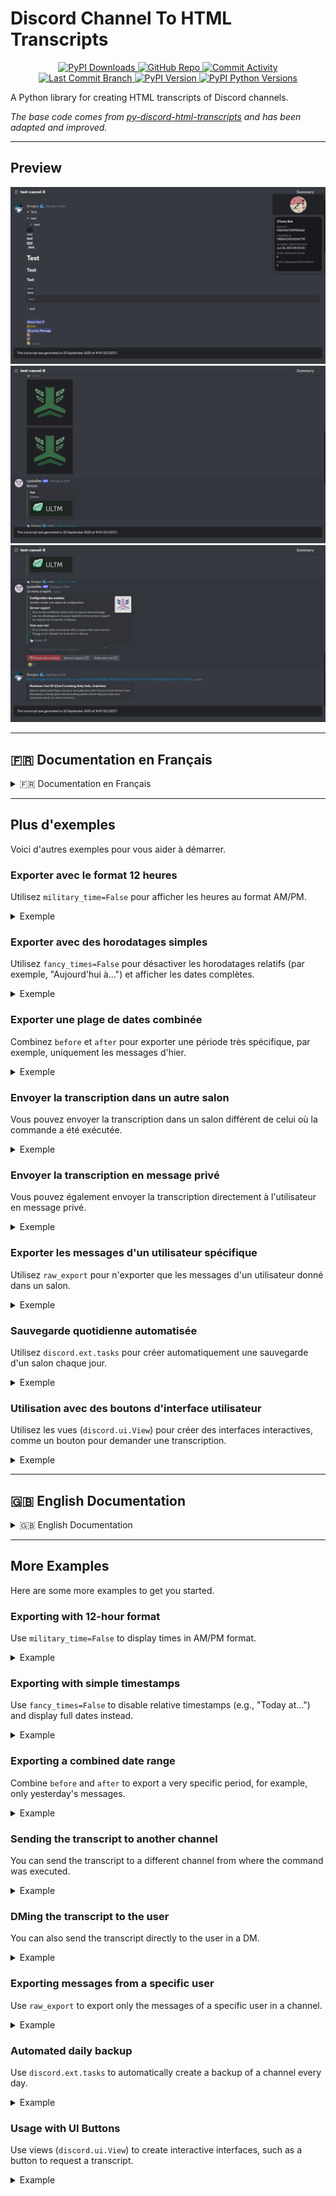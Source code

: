 # Discord Channel To HTML Transcripts

<div align="center">
    <p>
        <a href="https://pypi.org/project/DiscordTranscript/">
            <img src="https://img.shields.io/pypi/dm/DiscordTranscript" alt="PyPI Downloads">
        </a>
        <a href="https://github.com/Xougui/DiscordTranscript/">
            <img src="https://img.shields.io/badge/GitHub-DiscordTranscript-green.svg?logo=github" alt="GitHub Repo">
        </a>
        <a href="https://github.com/Xougui/DiscordTranscript/">
            <img src="https://img.shields.io/github/commit-activity/t/Xougui/DiscordTranscript?logo=github" alt="Commit Activity">
        </a>
        <a href="https://github.com/Xougui/DiscordTranscript/">
            <img src="https://img.shields.io/github/last-commit/Xougui/DiscordTranscript/main?logo=github" alt="Last Commit Branch">
        </a>
        <a href="https://pypi.org/project/DiscordTranscript/">
            <img src="https://img.shields.io/pypi/v/DiscordTranscript.svg?logo=pypi&logoColor=ffffff" alt="PyPI Version">
        </a>
        <a href="https://pypi.org/search/?q=&o=&c=Programming+Language+%3A%3A+Python+%3A%3A+3.6&c=Programming+Language+%3A%3A+Python+%3A%3A+3.7&c=Programming+Language+%3A%3A+Python+%3A%3A+3.8&c=Programming+Language+%3A%3A+Python+%3A%3A+3.9&c=Programming+Language+%3A%3A+Python+%3A%3A+3.10&c=Programming+Language+%3A%3A+Python+%3A%3A+3.11&c=Programming+Language+%3A%3A+Python+%3A%3A+3.12&c=Programming+Language+%3A%3A+Python+%3A%3A+3.13">
            <img src="https://img.shields.io/pypi/pyversions/DiscordTranscript.svg?logo=python&logoColor=ffffff" alt="PyPI Python Versions">
        </a>
    </p>
</div>

A Python library for creating HTML transcripts of Discord channels.

*The base code comes from [py-discord-html-transcripts](https://github.com/FroostySnoowman/py-discord-html-transcripts) and has been adapted and improved.*

---

## Preview

![Preview 1](screenshots/1.png)
![Preview 2](screenshots/2.png)
![Preview 3](screenshots/3.png)

---

## 🇫🇷 Documentation en Français


<details>
<summary>🇫🇷 Documentation en Français</summary>

## Table des matières

- [Prérequis](#prérequis)
- [Installation](#installation)
- [Utilisation](#utilisation)
  - [Utilisation de base](#utilisation-de-base)
  - [Utilisation personnalisable](#utilisation-personnalisable)
  - [Utilisation brute (raw)](#utilisation-brute-raw)
- [Exemples avancés](#exemples-avancés)
  - [Sauvegarder les pièces jointes localement](#sauvegarder-les-pièces-jointes-localement)
  - [Exporter un intervalle de dates spécifique](#exporter-un-intervalle-de-dates-spécifique)
  - [Utilisation dans un Cog](#utilisation-dans-un-cog)
  - [Utilisation avec les commandes d'application](#utilisation-avec-les-commandes-dapplication)
  - [Gestion des erreurs](#gestion-des-erreurs)
- [Plus d'exemples](#plus-dexemples)
  - [Exporter avec le format 12 heures](#exporter-avec-le-format-12-heures)
  - [Exporter avec des horodatages simples](#exporter-avec-des-horodatages-simples)
  - [Exporter une plage de dates combinée](#exporter-une-plage-de-dates-combinée)
  - [Envoyer la transcription dans un autre salon](#envoyer-la-transcription-dans-un-autre-salon)
  - [Envoyer la transcription en message privé](#envoyer-la-transcription-en-message-privé)
  - [Exporter les messages d'un utilisateur spécifique](#exporter-les-messages-dun-utilisateur-spécifique)
  - [Sauvegarde quotidienne automatisée](#sauvegarde-quotidienne-automatisée)
  - [Utilisation avec des boutons d'interface utilisateur](#utilisation-avec-des-boutons-dinterface-utilisateur)

---

## <a id="prérequis"></a>Prérequis

- `discord.py` v2.4.0 ou plus récent

---

## <a id="installation"></a>Installation

Pour installer la librairie, exécutez la commande suivante :

```sh
pip install DiscordTranscript
```

**NOTE :** Cette librairie est une extension pour `discord.py` et ne fonctionne pas de manière autonome. Vous devez avoir un bot `discord.py` fonctionnel pour l'utiliser.

---

## <a id="utilisation"></a>Utilisation

Il existe trois méthodes principales pour exporter une conversation : `quick_export`, `export`, et `raw_export`.

### <a id="utilisation-de-base"></a>Utilisation de base

La fonction `.quick_export()` est la manière la plus simple d'utiliser la librairie. Elle récupère l'historique du salon, génère la transcription, puis la publie directement dans le même salon.

**Arguments requis :**
- `channel`: L'objet `discord.TextChannel` à exporter.

**Arguments optionnels :**
- `bot`: L'objet `commands.Bot` pour récupérer les informations sur les membres qui ne sont plus sur le serveur.

**Retourne :**
- `discord.Message`: Le message contenant la transcription.

<details>
<summary>Exemple</summary>

```python
import discord
import DiscordTranscript
from discord.ext import commands

intents = discord.Intents.default()
intents.members = True
intents.message_content = True

bot = commands.Bot(command_prefix="!", intents=intents)

@bot.command()
async def save(ctx: commands.Context):
    await DiscordTranscript.quick_export(ctx.channel, bot=bot)

bot.run("VOTRE_TOKEN")
```
</details>

### <a id="utilisation-personnalisable"></a>Utilisation personnalisable

La fonction `.export()` est la méthode la plus flexible. Elle permet de personnaliser la transcription avec plusieurs options.

**Arguments requis :**
- `channel`: L'objet `discord.TextChannel` à exporter.

**Arguments optionnels :**
- `limit`: Le nombre maximum de messages à récupérer (par défaut : illimité).
- `tz_info`: Le fuseau horaire à utiliser (ex: "Europe/Paris"). [Liste des fuseaux horaires](https://en.wikipedia.org/wiki/List_of_tz_database_time_zones#List).
- `military_time`: `True` pour utiliser le format 24h, `False` pour le format 12h (par défaut : `True`).
- `fancy_times`: `True` pour afficher des temps relatifs (ex: "Aujourd'hui à..."), `False` sinon (par défaut : `True`).
- `before`: Un objet `datetime.datetime` pour récupérer les messages avant cette date.
- `after`: Un objet `datetime.datetime` pour récupérer les messages après cette date.
- `bot`: L'objet `commands.Bot`.

**Retourne :**
- `str`: Le contenu HTML de la transcription.

<details>
<summary>Exemple</summary>

```python
import io
import discord
import DiscordTranscript
from discord.ext import commands

# ... (initialisation du bot)

@bot.command()
async def save_custom(ctx: commands.Context):
    transcript = await DiscordTranscript.export(
        ctx.channel,
        limit=100,
        tz_info="Europe/Paris",
        military_time=True,
        bot=bot,
    )

    if transcript is None:
        return

    transcript_file = discord.File(
        io.BytesIO(transcript.encode()),
        filename=f"transcript-{ctx.channel.name}.html",
    )

    await ctx.send(file=transcript_file)
```
</details>

### <a id="utilisation-brute-raw"></a>Utilisation brute (raw)

La fonction `.raw_export()` permet de créer une transcription à partir d'une liste de messages que vous fournissez.

**Arguments requis :**
- `channel`: L'objet `discord.TextChannel` (utilisé pour les en-têtes).
- `messages`: Une liste d'objets `discord.Message`.

**Arguments optionnels :**
- `tz_info`, `military_time`, `fancy_times`, `bot`.

**Retourne :**
- `str`: Le contenu HTML de la transcription.

<details>
<summary>Exemple</summary>

```python
import io
import discord
import DiscordTranscript
from discord.ext import commands

# ... (initialisation du bot)

@bot.command()
async def save_purged(ctx: commands.Context):
    deleted_messages = await ctx.channel.purge(limit=50)

    transcript = await DiscordTranscript.raw_export(
        ctx.channel,
        messages=deleted_messages,
        bot=bot,
    )

    if transcript is None:
        return

    transcript_file = discord.File(
        io.BytesIO(transcript.encode()),
        filename=f"purged-transcript-{ctx.channel.name}.html",
    )

    await ctx.send("Voici la transcription des messages supprimés :", file=transcript_file)
```
</details>

---

## <a id="exemples-avancés"></a>Exemples avancés

### <a id="sauvegarder-les-pièces-jointes-localement"></a>Sauvegarder les pièces jointes localement

Par défaut, les pièces jointes sont liées via leur URL Discord. Pour les sauvegarder localement, utilisez `AttachmentToLocalFileHostHandler`.

<details>
<summary>Exemple</summary>

```python
import io
import os
import discord
import DiscordTranscript
from DiscordTranscript.construct.attachment_handler import AttachmentToLocalFileHostHandler
from discord.ext import commands

# ... (initialisation du bot)

@bot.command()
async def save_local_attachments(ctx: commands.Context):
    if not os.path.exists(f"attachments/{ctx.channel.id}"):
        os.makedirs(f"attachments/{ctx.channel.id}")

    transcript = await DiscordTranscript.export(
        ctx.channel,
        attachment_handler=AttachmentToLocalFileHostHandler(
            path=f"attachments/{ctx.channel.id}"
        ),
        bot=bot,
    )

    if transcript is None:
        return

    transcript_file = discord.File(
        io.BytesIO(transcript.encode()),
        filename=f"transcript-{ctx.channel.name}.html",
    )

    await ctx.send(file=transcript_file)
```
</details>

### <a id="exporter-un-intervalle-de-dates-spécifique"></a>Exporter un intervalle de dates spécifique

Utilisez les paramètres `before` et `after` pour exporter une période précise.

<details>
<summary>Exemple</summary>

```python
import io
import discord
import datetime
import DiscordTranscript
from discord.ext import commands

# ... (initialisation du bot)

@bot.command()
async def save_last_week(ctx: commands.Context):
    after_date = datetime.datetime.now() - datetime.timedelta(days=7)

    transcript = await DiscordTranscript.export(
        ctx.channel,
        after=after_date,
        bot=bot,
    )

    if transcript is None:
        return

    transcript_file = discord.File(
        io.BytesIO(transcript.encode()),
        filename=f"transcript-last-week-{ctx.channel.name}.html",
    )

    await ctx.send(file=transcript_file)
```
</details>

### <a id="utilisation-dans-un-cog"></a>Utilisation dans un Cog

Organisez votre code en utilisant des Cogs.

<details>
<summary>Exemple</summary>

```python
# cogs/transcript_cog.py
import io
import discord
import DiscordTranscript
from discord.ext import commands

class TranscriptCog(commands.Cog):
    def __init__(self, bot: commands.Bot):
        self.bot = bot

    @commands.command()
    async def save_in_cog(self, ctx: commands.Context):
        transcript = await DiscordTranscript.export(
            ctx.channel,
            bot=self.bot,
        )

        if transcript is None:
            return

        transcript_file = discord.File(
            io.BytesIO(transcript.encode()),
            filename=f"transcript-{ctx.channel.name}.html",
        )

        await ctx.send(file=transcript_file)

async def setup(bot: commands.Bot):
    await bot.add_cog(TranscriptCog(bot))
```
</details>

### <a id="utilisation-avec-les-commandes-dapplication"></a>Utilisation avec les commandes d'application

Utilisez `DiscordTranscript` avec les commandes slash.

<details>
<summary>Exemple</summary>

```python
import io
import discord
import DiscordTranscript
from discord import app_commands

# ... (initialisation du bot)

@bot.tree.command(name="save", description="Sauvegarde la conversation actuelle.")
@app_commands.describe(channel="Le salon à sauvegarder (optionnel, défaut: salon actuel)")
async def save_slash(interaction: discord.Interaction, channel: discord.TextChannel = None):
    await interaction.response.defer()
    
    if channel is None:
        channel = interaction.channel

    transcript = await DiscordTranscript.export(
        channel,
        bot=bot,
    )

    if transcript is None:
        await interaction.followup.send("Impossible de sauvegarder la conversation.", ephemeral=True)
        return

    transcript_file = discord.File(
        io.BytesIO(transcript.encode()),
        filename=f"transcript-{channel.name}.html",
    )

    await interaction.followup.send(file=transcript_file)

# N'oubliez pas de synchroniser l'arbre de commandes
# @bot.event
# async def on_ready():
#     await bot.tree.sync()
```
</details>

### <a id="gestion-des-erreurs"></a>Gestion des erreurs

Il est important de gérer les erreurs potentielles, comme les permissions manquantes.

<details>
<summary>Exemple</summary>

```python
import io
import discord
import DiscordTranscript
from discord.ext import commands

# ... (initialisation du bot)

@bot.command()
async def save_safe(ctx: commands.Context):
    try:
        transcript = await DiscordTranscript.export(
            ctx.channel,
            bot=bot,
        )
    except discord.Forbidden:
        await ctx.send("Je n'ai pas la permission de lire l'historique de ce salon.")
        return
    except Exception as e:
        await ctx.send(f"Une erreur est survenue : {e}")
        return

    if transcript is None:
        return

    transcript_file = discord.File(
        io.BytesIO(transcript.encode()),
        filename=f"transcript-{ctx.channel.name}.html",
    )

    await ctx.send(file=transcript_file)
```
</details>

</details>

---

## <a id="plus-dexemples"></a>Plus d'exemples

Voici d'autres exemples pour vous aider à démarrer.

### <a id="exporter-avec-le-format-12-heures"></a>Exporter avec le format 12 heures

Utilisez `military_time=False` pour afficher les heures au format AM/PM.

<details>
<summary>Exemple</summary>

```python
import io
import discord
import DiscordTranscript
from discord.ext import commands

# ... (initialisation du bot)

@bot.command()
async def save_12h(ctx: commands.Context):
    transcript = await DiscordTranscript.export(
        ctx.channel,
        military_time=False,
        bot=bot,
    )

    if transcript is None:
        return

    transcript_file = discord.File(
        io.BytesIO(transcript.encode()),
        filename=f"transcript-{ctx.channel.name}.html",
    )

    await ctx.send(file=transcript_file)
```
</details>

### <a id="exporter-avec-des-horodatages-simples"></a>Exporter avec des horodatages simples

Utilisez `fancy_times=False` pour désactiver les horodatages relatifs (par exemple, "Aujourd'hui à...") et afficher les dates complètes.

<details>
<summary>Exemple</summary>

```python
import io
import discord
import DiscordTranscript
from discord.ext import commands

# ... (initialisation du bot)

@bot.command()
async def save_simple_times(ctx: commands.Context):
    transcript = await DiscordTranscript.export(
        ctx.channel,
        fancy_times=False,
        bot=bot,
    )

    if transcript is None:
        return

    transcript_file = discord.File(
        io.BytesIO(transcript.encode()),
        filename=f"transcript-{ctx.channel.name}.html",
    )

    await ctx.send(file=transcript_file)
```
</details>

### <a id="exporter-une-plage-de-dates-combinée"></a>Exporter une plage de dates combinée

Combinez `before` et `after` pour exporter une période très spécifique, par exemple, uniquement les messages d'hier.

<details>
<summary>Exemple</summary>

```python
import io
import discord
import datetime
import DiscordTranscript
from discord.ext import commands

# ... (initialisation du bot)

@bot.command()
async def save_yesterday(ctx: commands.Context):
    today = datetime.datetime.now().replace(hour=0, minute=0, second=0, microsecond=0)
    yesterday = today - datetime.timedelta(days=1)

    transcript = await DiscordTranscript.export(
        ctx.channel,
        before=today,
        after=yesterday,
        bot=bot,
    )

    if transcript is None:
        return

    transcript_file = discord.File(
        io.BytesIO(transcript.encode()),
        filename=f"transcript-yesterday-{ctx.channel.name}.html",
    )

    await ctx.send(file=transcript_file)
```
</details>

### <a id="envoyer-la-transcription-dans-un-autre-salon"></a>Envoyer la transcription dans un autre salon

Vous pouvez envoyer la transcription dans un salon différent de celui où la commande a été exécutée.

<details>
<summary>Exemple</summary>

```python
import io
import discord
import DiscordTranscript
from discord.ext import commands

# ... (initialisation du bot)

LOG_CHANNEL_ID = 123456789012345678 # Remplacez par l'ID de votre salon de logs

@bot.command()
async def save_to_log(ctx: commands.Context):
    log_channel = bot.get_channel(LOG_CHANNEL_ID)
    if not log_channel:
        await ctx.send("Le salon de logs n'a pas été trouvé.")
        return

    transcript = await DiscordTranscript.export(
        ctx.channel,
        bot=bot,
    )

    if transcript is None:
        return

    transcript_file = discord.File(
        io.BytesIO(transcript.encode()),
        filename=f"transcript-{ctx.channel.name}.html",
    )

    await log_channel.send(f"Transcription du salon {ctx.channel.mention}", file=transcript_file)
    await ctx.send("Transcription envoyée dans le salon de logs.")
```
</details>

### <a id="envoyer-la-transcription-en-message-privé"></a>Envoyer la transcription en message privé

Vous pouvez également envoyer la transcription directement à l'utilisateur en message privé.

<details>
<summary>Exemple</summary>

```python
import io
import discord
import DiscordTranscript
from discord.ext import commands

# ... (initialisation du bot)

@bot.command()
async def save_dm(ctx: commands.Context):
    transcript = await DiscordTranscript.export(
        ctx.channel,
        bot=bot,
    )

    if transcript is None:
        return

    transcript_file = discord.File(
        io.BytesIO(transcript.encode()),
        filename=f"transcript-{ctx.channel.name}.html",
    )

    try:
        await ctx.author.send(f"Voici la transcription du salon {ctx.channel.mention}", file=transcript_file)
        await ctx.send("Je vous ai envoyé la transcription en message privé.")
    except discord.Forbidden:
        await ctx.send("Je ne peux pas vous envoyer de message privé. Veuillez activer vos MPs.")
```
</details>

### <a id="exporter-les-messages-dun-utilisateur-spécifique"></a>Exporter les messages d'un utilisateur spécifique

Utilisez `raw_export` pour n'exporter que les messages d'un utilisateur donné dans un salon.

<details>
<summary>Exemple</summary>

```python
import io
import discord
import DiscordTranscript
from discord.ext import commands

# ... (initialisation du bot)

@bot.command()
async def save_user(ctx: commands.Context, member: discord.Member):
    messages = [message async for message in ctx.channel.history(limit=None) if message.author == member]

    if not messages:
        await ctx.send(f"Aucun message de {member.mention} n'a été trouvé dans ce salon.")
        return

    transcript = await DiscordTranscript.raw_export(
        ctx.channel,
        messages=messages,
        bot=bot,
    )

    if transcript is None:
        return

    transcript_file = discord.File(
        io.BytesIO(transcript.encode()),
        filename=f"transcript-{ctx.channel.name}-{member.name}.html",
    )

    await ctx.send(f"Voici la transcription des messages de {member.mention}", file=transcript_file)
```
</details>

### <a id="sauvegarde-quotidienne-automatisée"></a>Sauvegarde quotidienne automatisée

Utilisez `discord.ext.tasks` pour créer automatiquement une sauvegarde d'un salon chaque jour.

<details>
<summary>Exemple</summary>

```python
import io
import discord
import datetime
import DiscordTranscript
from discord.ext import commands, tasks

# ... (initialisation du bot)

BACKUP_CHANNEL_ID = 123456789012345678 # Le salon à sauvegarder
LOG_CHANNEL_ID = 123456789012345679 # Le salon où envoyer la sauvegarde

@tasks.loop(time=datetime.time(hour=0, minute=0)) # S'exécute tous les jours à minuit
async def daily_backup():
    backup_channel = bot.get_channel(BACKUP_CHANNEL_ID)
    log_channel = bot.get_channel(LOG_CHANNEL_ID)

    if not backup_channel or not log_channel:
        print("Les salons de sauvegarde ou de logs n'ont pas été trouvés.")
        return

    transcript = await DiscordTranscript.export(
        backup_channel,
        bot=bot,
    )

    if transcript is None:
        return

    transcript_file = discord.File(
        io.BytesIO(transcript.encode()),
        filename=f"backup-{datetime.date.today()}.html",
    )

    await log_channel.send(f"Sauvegarde du {datetime.date.today()}", file=transcript_file)

@bot.event
async def on_ready():
    print(f"{bot.user} est en ligne !")
    daily_backup.start()

```
</details>

### <a id="utilisation-avec-des-boutons-dinterface-utilisateur"></a>Utilisation avec des boutons d'interface utilisateur

Utilisez les vues (`discord.ui.View`) pour créer des interfaces interactives, comme un bouton pour demander une transcription.

<details>
<summary>Exemple</summary>

```python
import io
import discord
import DiscordTranscript
from discord.ext import commands
from discord import ui

# ... (initialisation du bot)

class TranscriptView(ui.View):
    def __init__(self, channel: discord.TextChannel, bot: commands.Bot):
        super().__init__(timeout=None)
        self.channel = channel
        self.bot = bot

    @ui.button(label="Créer une transcription", style=discord.ButtonStyle.primary, emoji="📄")
    async def create_transcript(self, interaction: discord.Interaction, button: ui.Button):
        await interaction.response.defer(thinking=True, ephemeral=True)

        transcript = await DiscordTranscript.export(
            self.channel,
            bot=self.bot,
        )

        if transcript is None:
            await interaction.followup.send("Impossible de créer la transcription.", ephemeral=True)
            return

        transcript_file = discord.File(
            io.BytesIO(transcript.encode()),
            filename=f"transcript-{self.channel.name}.html",
        )

        await interaction.followup.send(file=transcript_file, ephemeral=True)

@bot.command()
async def ticket(ctx: commands.Context):
    view = TranscriptView(ctx.channel, bot)
    await ctx.send("Cliquez sur le bouton ci-dessous pour créer une transcription de ce salon.", view=view)

```
</details>

---

## 🇬🇧 English Documentation


<details>
<summary>🇬🇧 English Documentation</summary>

## Table of Contents

- [Prerequisites](#prerequisites-en)
- [Installation](#installation-en)
- [Usage](#usage-en)
  - [Basic Usage](#basic-usage-en)
  - [Customizable Usage](#customizable-usage-en)
  - [Raw Usage](#raw-usage-en)
- [Advanced Examples](#advanced-examples-en)
  - [Saving Attachments Locally](#saving-attachments-locally-en)
  - [Exporting a Specific Date Range](#exporting-a-specific-date-range-en)
  - [Usage in a Cog](#usage-in-a-cog-en)
  - [Usage with Application Commands](#usage-with-application-commands-en)
  - [Error Handling](#error-handling-en)
- [More Examples](#more-examples-en)
  - [Exporting with 12-hour format](#exporting-with-12-hour-format-en)
  - [Exporting with simple timestamps](#exporting-with-simple-timestamps-en)
  - [Exporting a combined date range](#exporting-a-combined-date-range-en)
  - [Sending the transcript to another channel](#sending-the-transcript-to-another-channel-en)
  - [DMing the transcript to the user](#dming-the-transcript-to-the-user-en)
  - [Exporting messages from a specific user](#exporting-messages-from-a-specific-user-en)
  - [Automated daily backup](#automated-daily-backup-en)
  - [Usage with UI Buttons](#usage-with-ui-buttons-en)

---

## <a id="prerequisites-en"></a>Prerequisites

- `discord.py` v2.4.0 or newer

---

## <a id="installation-en"></a>Installation

To install the library, run the following command:

```sh
pip install DiscordTranscript
```

**NOTE:** This library is an extension for `discord.py` and does not work standalone. You must have a functional `discord.py` bot to use it.

---

## <a id="usage-en"></a>Usage

There are three main methods for exporting a conversation: `quick_export`, `export`, and `raw_export`.

### <a id="basic-usage-en"></a>Basic Usage

The `.quick_export()` function is the simplest way to use the library. It retrieves the channel's history, generates the transcript, and then publishes it directly in the same channel.

**Required Arguments:**
- `channel`: The `discord.TextChannel` object to export.

**Optional Arguments:**
- `bot`: The `commands.Bot` object to retrieve information about members who are no longer on the server.

**Returns:**
- `discord.Message`: The message containing the transcript.

<details>
<summary>Example</summary>

```python
import discord
import DiscordTranscript
from discord.ext import commands

intents = discord.Intents.default()
intents.members = True
intents.message_content = True

bot = commands.Bot(command_prefix="!", intents=intents)

@bot.command()
async def save(ctx: commands.Context):
    await DiscordTranscript.quick_export(ctx.channel, bot=bot)

bot.run("YOUR_TOKEN")
```
</details>

### <a id="customizable-usage-en"></a>Customizable Usage

The `.export()` function is the most flexible method. It allows you to customize the transcript with several options.

**Required Arguments:**
- `channel`: The `discord.TextChannel` object to export.

**Optional Arguments:**
- `limit`: The maximum number of messages to retrieve (default: unlimited).
- `tz_info`: The timezone to use (e.g., "America/New_York"). [List of timezones](https://en.wikipedia.org/wiki/List_of_tz_database_time_zones#List).
- `military_time`: `True` to use 24h format, `False` for 12h format (default: `True`).
- `fancy_times`: `True` to display relative times (e.g., "Today at..."), `False` otherwise (default: `True`).
- `before`: A `datetime.datetime` object to retrieve messages before this date.
- `after`: A `datetime.datetime` object to retrieve messages after this date.
- `bot`: The `commands.Bot` object.

**Returns:**
- `str`: The HTML content of the transcript.

<details>
<summary>Example</summary>

```python
import io
import discord
import DiscordTranscript
from discord.ext import commands

# ... (bot initialization)

@bot.command()
async def save_custom(ctx: commands.Context):
    transcript = await DiscordTranscript.export(
        ctx.channel,
        limit=100,
        tz_info="America/New_York",
        military_time=True,
        bot=bot,
    )

    if transcript is None:
        return

    transcript_file = discord.File(
        io.BytesIO(transcript.encode()),
        filename=f"transcript-{ctx.channel.name}.html",
    )

    await ctx.send(file=transcript_file)
```
</details>

### <a id="raw-usage-en"></a>Raw Usage

The `.raw_export()` function allows you to create a transcript from a list of messages you provide.

**Required Arguments:**
- `channel`: The `discord.TextChannel` object (used for headers).
- `messages`: A list of `discord.Message` objects.

**Optional Arguments:**
- `tz_info`, `military_time`, `fancy_times`, `bot`.

**Returns:**
- `str`: The HTML content of the transcript.

<details>
<summary>Example</summary>

```python
import io
import discord
import DiscordTranscript
from discord.ext import commands

# ... (bot initialization)

@bot.command()
async def save_purged(ctx: commands.Context):
    deleted_messages = await ctx.channel.purge(limit=50)

    transcript = await DiscordTranscript.raw_export(
        ctx.channel,
        messages=deleted_messages,
        bot=bot,
    )

    if transcript is None:
        return

    transcript_file = discord.File(
        io.BytesIO(transcript.encode()),
        filename=f"purged-transcript-{ctx.channel.name}.html",
    )

    await ctx.send("Here is the transcript of the deleted messages:", file=transcript_file)
```
</details>

---

## <a id="advanced-examples-en"></a>Advanced Examples

### <a id="saving-attachments-locally-en"></a>Saving Attachments Locally

By default, attachments are linked via their Discord URL. To save them locally, use `AttachmentToLocalFileHostHandler`.

<details>
<summary>Example</summary>

```python
import io
import os
import discord
import DiscordTranscript
from DiscordTranscript.construct.attachment_handler import AttachmentToLocalFileHostHandler
from discord.ext import commands

# ... (bot initialization)

@bot.command()
async def save_local_attachments(ctx: commands.Context):
    if not os.path.exists(f"attachments/{ctx.channel.id}"):
        os.makedirs(f"attachments/{ctx.channel.id}")

    transcript = await DiscordTranscript.export(
        ctx.channel,
        attachment_handler=AttachmentToLocalFileHostHandler(
            path=f"attachments/{ctx.channel.id}"
        ),
        bot=bot,
    )

    if transcript is None:
        return

    transcript_file = discord.File(
        io.BytesIO(transcript.encode()),
        filename=f"transcript-{ctx.channel.name}.html",
    )

    await ctx.send(file=transcript_file)
```
</details>

### <a id="exporting-a-specific-date-range-en"></a>Exporting a Specific Date Range

Use the `before` and `after` parameters to export a specific period.

<details>
<summary>Example</summary>

```python
import io
import discord
import datetime
import DiscordTranscript
from discord.ext import commands

# ... (bot initialization)

@bot.command()
async def save_last_week(ctx: commands.Context):
    after_date = datetime.datetime.now() - datetime.timedelta(days=7)

    transcript = await DiscordTranscript.export(
        ctx.channel,
        after=after_date,
        bot=bot,
    )

    if transcript is None:
        return

    transcript_file = discord.File(
        io.BytesIO(transcript.encode()),
        filename=f"transcript-last-week-{ctx.channel.name}.html",
    )

    await ctx.send(file=transcript_file)
```
</details>

### <a id="usage-in-a-cog-en"></a>Usage in a Cog

Organize your code using Cogs.

<details>
<summary>Example</summary>

```python
# cogs/transcript_cog.py
import io
import discord
import DiscordTranscript
from discord.ext import commands

class TranscriptCog(commands.Cog):
    def __init__(self, bot: commands.Bot):
        self.bot = bot

    @commands.command()
    async def save_in_cog(self, ctx: commands.Context):
        transcript = await DiscordTranscript.export(
            ctx.channel,
            bot=self.bot,
        )

        if transcript is None:
            return

        transcript_file = discord.File(
            io.BytesIO(transcript.encode()),
            filename=f"transcript-{ctx.channel.name}.html",
        )

        await ctx.send(file=transcript_file)

async def setup(bot: commands.Bot):
    await bot.add_cog(TranscriptCog(bot))
```
</details>

### <a id="usage-with-application-commands-en"></a>Usage with Application Commands

Use `DiscordTranscript` with slash commands.

<details>
<summary>Example</summary>

```python
import io
import discord
import DiscordTranscript
from discord import app_commands

# ... (bot initialization)

@bot.tree.command(name="save", description="Saves the current conversation.")
@app_commands.describe(channel="The channel to save (optional, defaults to current channel)")
async def save_slash(interaction: discord.Interaction, channel: discord.TextChannel = None):
    await interaction.response.defer()

    if channel is None:
        channel = interaction.channel

    transcript = await DiscordTranscript.export(
        channel,
        bot=bot,
    )

    if transcript is None:
        await interaction.followup.send("Could not save the conversation.", ephemeral=True)
        return

    transcript_file = discord.File(
        io.BytesIO(transcript.encode()),
        filename=f"transcript-{channel.name}.html",
    )

    await interaction.followup.send(file=transcript_file)

# Don't forget to sync the command tree
# @bot.event
# async def on_ready():
#     await bot.tree.sync()
```
</details>

### <a id="error-handling-en"></a>Error Handling

It is important to handle potential errors, such as missing permissions.

<details>
<summary>Example</summary>

```python
import io
import discord
import DiscordTranscript
from discord.ext import commands

# ... (bot initialization)

@bot.command()
async def save_safe(ctx: commands.Context):
    try:
        transcript = await DiscordTranscript.export(
            ctx.channel,
            bot=bot,
        )
    except discord.Forbidden:
        await ctx.send("I don't have permission to read the history of this channel.")
        return
    except Exception as e:
        await ctx.send(f"An error occurred: {e}")
        return

    if transcript is None:
        return

    transcript_file = discord.File(
        io.BytesIO(transcript.encode()),
        filename=f"transcript-{ctx.channel.name}.html",
    )

    await ctx.send(file=transcript_file)
```
</details>

</details>

---

## <a id="more-examples-en"></a>More Examples

Here are some more examples to get you started.

### <a id="exporting-with-12-hour-format-en"></a>Exporting with 12-hour format

Use `military_time=False` to display times in AM/PM format.

<details>
<summary>Example</summary>

```python
import io
import discord
import DiscordTranscript
from discord.ext import commands

# ... (bot initialization)

@bot.command()
async def save_12h(ctx: commands.Context):
    transcript = await DiscordTranscript.export(
        ctx.channel,
        military_time=False,
        bot=bot,
    )

    if transcript is None:
        return

    transcript_file = discord.File(
        io.BytesIO(transcript.encode()),
        filename=f"transcript-{ctx.channel.name}.html",
    )

    await ctx.send(file=transcript_file)
```
</details>

### <a id="exporting-with-simple-timestamps-en"></a>Exporting with simple timestamps

Use `fancy_times=False` to disable relative timestamps (e.g., "Today at...") and display full dates instead.

<details>
<summary>Example</summary>

```python
import io
import discord
import DiscordTranscript
from discord.ext import commands

# ... (bot initialization)

@bot.command()
async def save_simple_times(ctx: commands.Context):
    transcript = await DiscordTranscript.export(
        ctx.channel,
        fancy_times=False,
        bot=bot,
    )

    if transcript is None:
        return

    transcript_file = discord.File(
        io.BytesIO(transcript.encode()),
        filename=f"transcript-{ctx.channel.name}.html",
    )

    await ctx.send(file=transcript_file)
```
</details>

### <a id="exporting-a-combined-date-range-en"></a>Exporting a combined date range

Combine `before` and `after` to export a very specific period, for example, only yesterday's messages.

<details>
<summary>Example</summary>

```python
import io
import discord
import datetime
import DiscordTranscript
from discord.ext import commands

# ... (bot initialization)

@bot.command()
async def save_yesterday(ctx: commands.Context):
    today = datetime.datetime.now().replace(hour=0, minute=0, second=0, microsecond=0)
    yesterday = today - datetime.timedelta(days=1)

    transcript = await DiscordTranscript.export(
        ctx.channel,
        before=today,
        after=yesterday,
        bot=bot,
    )

    if transcript is None:
        return

    transcript_file = discord.File(
        io.BytesIO(transcript.encode()),
        filename=f"transcript-yesterday-{ctx.channel.name}.html",
    )

    await ctx.send(file=transcript_file)
```
</details>

### <a id="sending-the-transcript-to-another-channel-en"></a>Sending the transcript to another channel

You can send the transcript to a different channel from where the command was executed.

<details>
<summary>Example</summary>

```python
import io
import discord
import DiscordTranscript
from discord.ext import commands

# ... (bot initialization)

LOG_CHANNEL_ID = 123456789012345678 # Replace with your log channel ID

@bot.command()
async def save_to_log(ctx: commands.Context):
    log_channel = bot.get_channel(LOG_CHANNEL_ID)
    if not log_channel:
        await ctx.send("The log channel was not found.")
        return

    transcript = await DiscordTranscript.export(
        ctx.channel,
        bot=bot,
    )

    if transcript is None:
        return

    transcript_file = discord.File(
        io.BytesIO(transcript.encode()),
        filename=f"transcript-{ctx.channel.name}.html",
    )

    await log_channel.send(f"Transcript from {ctx.channel.mention}", file=transcript_file)
    await ctx.send("Transcript sent to the log channel.")
```
</details>

### <a id="dming-the-transcript-to-the-user-en"></a>DMing the transcript to the user

You can also send the transcript directly to the user in a DM.

<details>
<summary>Example</summary>

```python
import io
import discord
import DiscordTranscript
from discord.ext import commands

# ... (bot initialization)

@bot.command()
async def save_dm(ctx: commands.Context):
    transcript = await DiscordTranscript.export(
        ctx.channel,
        bot=bot,
    )

    if transcript is None:
        return

    transcript_file = discord.File(
        io.BytesIO(transcript.encode()),
        filename=f"transcript-{ctx.channel.name}.html",
    )

    try:
        await ctx.author.send(f"Here is the transcript from {ctx.channel.mention}", file=transcript_file)
        await ctx.send("I have sent you the transcript in a DM.")
    except discord.Forbidden:
        await ctx.send("I could not send you a DM. Please enable your DMs.")
```
</details>

### <a id="exporting-messages-from-a-specific-user-en"></a>Exporting messages from a specific user

Use `raw_export` to export only the messages of a specific user in a channel.

<details>
<summary>Example</summary>

```python
import io
import discord
import DiscordTranscript
from discord.ext import commands

# ... (bot initialization)

@bot.command()
async def save_user(ctx: commands.Context, member: discord.Member):
    messages = [message async for message in ctx.channel.history(limit=None) if message.author == member]

    if not messages:
        await ctx.send(f"No messages from {member.mention} were found in this channel.")
        return

    transcript = await DiscordTranscript.raw_export(
        ctx.channel,
        messages=messages,
        bot=bot,
    )

    if transcript is None:
        return

    transcript_file = discord.File(
        io.BytesIO(transcript.encode()),
        filename=f"transcript-{ctx.channel.name}-{member.name}.html",
    )

    await ctx.send(f"Here is the transcript of messages from {member.mention}", file=transcript_file)
```
</details>

### <a id="automated-daily-backup-en"></a>Automated daily backup

Use `discord.ext.tasks` to automatically create a backup of a channel every day.

<details>
<summary>Example</summary>

```python
import io
import discord
import datetime
import DiscordTranscript
from discord.ext import commands, tasks

# ... (bot initialization)

BACKUP_CHANNEL_ID = 123456789012345678 # The channel to backup
LOG_CHANNEL_ID = 123456789012345679 # The channel to send the backup to

@tasks.loop(time=datetime.time(hour=0, minute=0)) # Runs every day at midnight
async def daily_backup():
    backup_channel = bot.get_channel(BACKUP_CHANNEL_ID)
    log_channel = bot.get_channel(LOG_CHANNEL_ID)

    if not backup_channel or not log_channel:
        print("Backup or log channels not found.")
        return

    transcript = await DiscordTranscript.export(
        backup_channel,
        bot=bot,
    )

    if transcript is None:
        return

    transcript_file = discord.File(
        io.BytesIO(transcript.encode()),
        filename=f"backup-{datetime.date.today()}.html",
    )

    await log_channel.send(f"Backup for {datetime.date.today()}", file=transcript_file)

@bot.event
async def on_ready():
    print(f"{bot.user} is online!")
    daily_backup.start()

```
</details>

### <a id="usage-with-ui-buttons-en"></a>Usage with UI Buttons

Use views (`discord.ui.View`) to create interactive interfaces, such as a button to request a transcript.

<details>
<summary>Example</summary>

```python
import io
import discord
import DiscordTranscript
from discord.ext import commands
from discord import ui

# ... (bot initialization)

class TranscriptView(ui.View):
    def __init__(self, channel: discord.TextChannel, bot: commands.Bot):
        super().__init__(timeout=None)
        self.channel = channel
        self.bot = bot

    @ui.button(label="Create Transcript", style=discord.ButtonStyle.primary, emoji="📄")
    async def create_transcript(self, interaction: discord.Interaction, button: ui.Button):
        await interaction.response.defer(thinking=True, ephemeral=True)

        transcript = await DiscordTranscript.export(
            self.channel,
            bot=self.bot,
        )

        if transcript is None:
            await interaction.followup.send("Could not create the transcript.", ephemeral=True)
            return

        transcript_file = discord.File(
            io.BytesIO(transcript.encode()),
            filename=f"transcript-{self.channel.name}.html",
        )

        await interaction.followup.send(file=transcript_file, ephemeral=True)

@bot.command()
async def ticket(ctx: commands.Context):
    view = TranscriptView(ctx.channel, bot)
    await ctx.send("Click the button below to create a transcript of this channel.", view=view)

```
</details>
